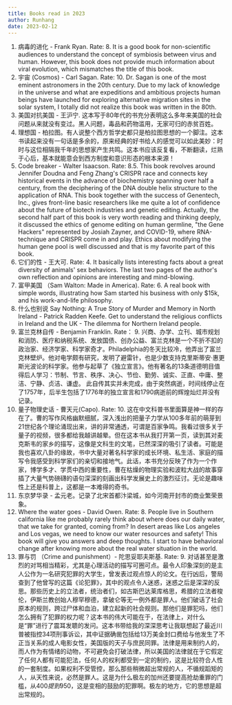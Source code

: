 ```yaml
---
title: Books read in 2023
author: Runhang
date: 2023-02-12
---
```


1. 病毒的进化 - Frank Ryan. Rate: 8. It is a good book for non-scientific audiences to understand the concept of symbiosis between virus and human. However, this book does not provide much information about viral evolution, which mismatches the title of this book. 
2. 宇宙 (Cosmos) - Carl Sagan. Rate: 10. Dr. Sagan is one of the most eminent astronomers in the 20th century. Due to my lack of knowledge in the universe and what are expeditions and ambitious projects human beings have launched for exploring alternative migration sites in the solar system, I totally did not realize this book was written in the 80th. 
3. 美国对抗美国 - 王沪宁. 这本写于80年代的书充分表明这么多年来美国的社会问题从来就没有变过。黑人问题，毒品和药物滥用，无家可归的赤贫百姓。 
4. 理想国 - 柏拉图。有人说整个西方哲学史都只是柏拉图思想的一个脚注。这本书读起来没有一句话是多余的，原来经典的好书给人的感觉可以如此美妙：时时与这位相隔我千年的思想家产生共鸣。这本书应该反复看，不断翻读，烂熟于心后，基本就能意会到西方制度和意识形态的根本来源！ 
5. Code breaker - Walter Isaacson. Rate: 8.5. This book revolves around Jennifer Doudna and Feng Zhang's CRISPR race and connects key historical events in the advance of biochemistry spanning over half a century, from the deciphering of the DNA double helix structure to the application of RNA. This book together with the success of Genentech, Inc., gives front-line basic researchers like me quite a lot of confidence about the future of biotech industries and genetic editing. Actually, the second half part of this book is very worth reading and thinking deeply, it discussed the ethics of genome editing on human germline, "the Gene Hackers" represented by Josiah Zayner, and COVID-19, where RNA-technique and CRISPR come in and play. Ethics about modifying the human gene pool is well discussed and that is my favorite part of this book. 
6. 它们的性 - 王大可. Rate: 4. It basically lists interesting facts about a great diversity of animals' sex behaviors. The last two pages of the author's own reflection and opinions are interesting and mind-blowing.    
7. 富甲美国 （Sam Walton: Made in America). Rate: 6. A real book with simple words, illustrating how Sam started his business with only $15k, and his work-and-life philosophy.
8. 什么也别说 Say Nothing: A True Story of Murder and Memory in North Ireland - Patrick Radden Keefe. Get to understand the religious conflicts in Ireland and the UK - The dilemma for Northern Ireland people.
9. 富兰克林自传 - Benjamin Franklin. Rate： 9. 兴商、办学、立刊、城市规划和消防、医疗和纳税系统、发放国债、创办公益、富兰克林是一个不折不扣的政治家、经济学家、科学家奇才。Philadelphia的冬天比较冷，他弄出了富兰克林壁炉。他对电学颇有研究，发明了避雷针，也是少数支持克里斯蒂安·惠更斯光波论的科学家。他参与起草了《独立宣言》。他有著名的13条道德明目值得后人学习：节制、节言、秩序、决心、节俭、勤劳、诚实、正直、中庸、整洁、宁静、贞洁、谦虚。 此自传其实并未完成，由于突然病逝，时间线停止在了1757年，后半生包括了1776年的独立宣言和1790病逝前的辉煌灿烂并没有记录。
10. 量子物理史话 - 曹天元(Capo). Rate: 10. 这在中文科普书里面算是神一样的存在了。曹的写作风格幽默细腻，深入浅出的把量子力学从100多年前的萌芽到21世纪各个理论涌现出来，讲的非常通透，可谓是百家争鸣。我看过很多关于量子的视频，很多都给我越讲越晕。但在这本书从我打开第一页，读到其对麦克斯韦的家乡的描写，这像是文科生的文笔，已然深深的吸引了读者。可能是我也喜欢八卦的缘故，书中大量对著名科学家的成长环境、私生活、家庭的描写令我感受到科学家们的亲切和接地气。此话，本书充分反映了作为一个作家，博学多才、学贯中西的重要性，曹在枯燥的物理实验和波粒大战的故事穿插了大量气势磅礴的语句深深的刻画出科学发展史上的激烈征讨。无论是趣味性上还是科普上，这都是一本难得的奇书。
11. 东京梦华录 - 孟元老。记录了北宋首都汴梁城，如今河南开封市的商业繁荣景象。
12. Where the water goes - David Owen. Rate: 8. People live in Southern california like me probably rarely think about where does our daily water, that we take for granted, coming from? In desert areas like Los angeles and Los vegas, we need to know our water resources and safety! This book will give you answers and deep thoughts. I start to have behavioral change after knowing more about the real water situation in the world.
13. 罪与罚 （Crime and punishment）- 陀思妥耶夫斯基. Rate: 9. 对话甚至是激烈的对骂相当精彩，尤其是心理活动的描写可圈可点。最令人印象深刻的是主人公作为一名研究犯罪的大学生，曾发表过观点惊人的论文。在行凶后，警局查到了他曾写的这篇《论犯罪》，其中的观点令人迷惑，迷惑之后是深深的反思。那些历史上的立法者，统治者们，如古斯巴达莱库格思，希腊的立法者梭伦，伊斯兰教创始人穆罕穆德，拿破仑等无一例外都是罪人。他们破话了社会原本的规则，跨过尸体和血泊，建立起新的社会规则。那他们是罪犯吗，他们怎么拥有了犯罪的权力呢？这本书的伟大可能在于，在法律上，对什么是“罪”进行了震耳发聩的发问。这本书带给我的深深思考让我联想起了最近川普被指控34项刑事诉讼，其中证据确凿包括给13万美金封口费给与他发生了不正当关系的成人电影女性，美国版的天子与庶民同罪。法律是用来制约人的，而人作为有情绪的动物，不可避免会打破法律，所以美国的法律就在于它假定了任何人都有可能犯法，任何人的权利都受到一定的制约，这是比较符合人性的一套制度。如果权利不受管控，那么那些稍微超出常规的人，不循规蹈矩的人，从天性来说，必然是罪人。这是为什么极左的加州还要提高抢劫重罪的门槛，从$400提到$950，这是变相的鼓励的犯罪啊。极左的地方，它的思想是超出常规的。

